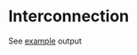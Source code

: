 # Interconnection

See <a href="https://https://en3rg.github.io/Interconnection/index">example</a> output
